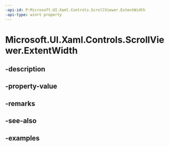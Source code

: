 ```yaml
---
-api-id: P:Microsoft.UI.Xaml.Controls.ScrollViewer.ExtentWidth
-api-type: winrt property
---
```


# Microsoft.UI.Xaml.Controls.ScrollViewer.ExtentWidth

<!--
public double ExtentWidth { get; }
-->


## -description

## -property-value

## -remarks

## -see-also

## -examples


